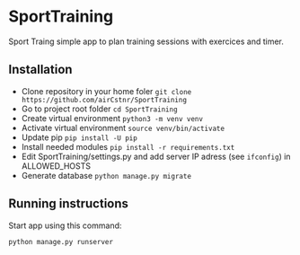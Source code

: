 # SportTraining

Sport Traing simple app to plan training sessions with exercices and timer.


## Installation

- Clone repository in your home foler
    `git clone https://github.com/airCstnr/SportTraining`
- Go to project root folder
    `cd SportTraining`
- Create virtual environment
    `python3 -m venv venv`
- Activate virtual environment
    `source venv/bin/activate`
- Update pip
    `pip install -U pip`
- Install needed modules
    `pip install -r requirements.txt`
- Edit SportTraining/settings.py and add server IP adress (see `ifconfig`) in ALLOWED_HOSTS
- Generate database
    `python manage.py migrate`


## Running instructions

Start app using this command:

`python manage.py runserver`

